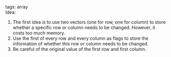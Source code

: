 tags: array  
Idea:  
1. The first idea is to use two vectors (one for row, one for column) to store whether a specific row or column needs to be changed. However, it costs too much memory.  
2. Use the first of every row and every column as flags to store the information of whether this row or column needs to be changed.  
3. Be careful of the original value of the first row and first column.
